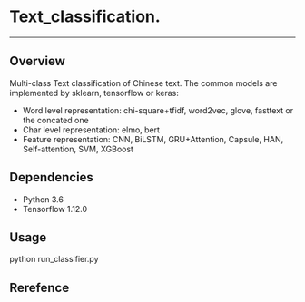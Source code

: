 # Text_classification.
---
## Overview
Multi-class Text classification of Chinese text. The common models are implemented by sklearn, tensorflow or keras:
- Word level representation: chi-square+tfidf, word2vec, glove, fasttext or the concated one
- Char level representation: elmo, bert
- Feature representation: CNN, BiLSTM, GRU+Attention, Capsule, HAN, Self-attention, SVM, XGBoost

## Dependencies
- Python 3.6
- Tensorflow 1.12.0

## Usage
python run_classifier.py

## Rerefence

